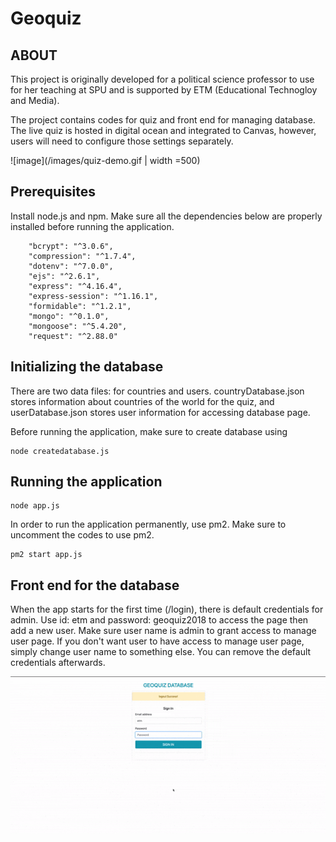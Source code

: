 # Geoquiz


## ABOUT
This project is originally developed for a political science professor to use for her teaching at SPU and is supported by ETM (Educational Technogloy and Media). 

The project contains codes for quiz and front end for managing database. The live quiz is hosted in digital ocean and integrated to Canvas, however, users will need to configure those settings separately. 

![image](/images/quiz-demo.gif | width =500)


## Prerequisites 

Install node.js and npm. 
Make sure all the dependencies below are properly installed before running the application.

```
    "bcrypt": "^3.0.6",
    "compression": "^1.7.4",
    "dotenv": "^7.0.0",
    "ejs": "^2.6.1",
    "express": "^4.16.4",
    "express-session": "^1.16.1",
    "formidable": "^1.2.1",
    "mongo": "^0.1.0",
    "mongoose": "^5.4.20",
    "request": "^2.88.0"
```
## Initializing the database

There are two data files: for countries and users. 
countryDatabase.json stores information about countries of the world for the quiz, and userDatabase.json stores user information for accessing database page. 

Before running the application, make sure to create database using
```
node createdatabase.js
```

## Running the application

```
node app.js
```
In order to run the application permanently, use pm2. Make sure to uncomment the codes to use pm2. 

```
pm2 start app.js
```

## Front end for the database

When the app starts for the first time (/login), there is default credentials for admin. 
Use id: etm and password: geoquiz2018 to access the page then add a new user. Make sure user name is admin to grant access to manage user page. If you don't want user to have access to manage user page, simply change user name to something else.
You can remove the default credentials afterwards. 

![image](/images/database-demo.gif "Database Demo")


